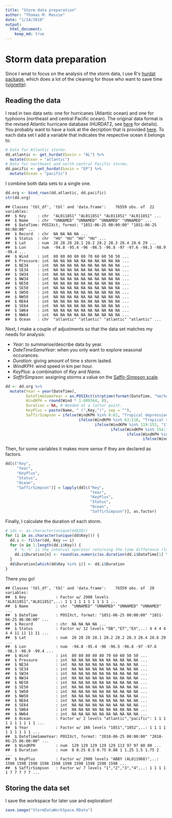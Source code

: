 ```yaml
---
title: "Storm data preparation"
author: "Thomas M. Massie"
date: "1/14/2018"
output: 
  html_document: 
    keep_md: true
---
```












# Storm data preparation

Since I wnat to focus on the analysis of the storm data, I use R's [hurdat package](https://cran.r-project.org/web/packages/HURDAT/index.html), which does a lot of the cleaning for those who want to save time ([vignette](https://cran.r-project.org/web/packages/HURDAT/HURDAT.pdf)). 


## Reading the data

I read in two data sets: one for hurricanes (Atlantic ocean) and one for typhoons (northeast and central Pacific ocean). The original data format is the revised Atlantic hurricane database (HURDAT2, see [here](http://www.aoml.noaa.gov/hrd/hurdat/Data_Storm.html) for details). You probably want to have a look at the decription that is provided [here](http://www.aoml.noaa.gov/hrd/hurdat/newhurdat-format.pdf). 
To each data set I add a variable that indicates the respective ocean it belongs to.

```r
# Data for Atlantic storms.
dd.atlantic <- get_hurdat(basin = "AL") %>%
  mutate(Ocean = "atlantic")
# Data for northeast and north-central Pacific storms.
dd.pacific <- get_hurdat(basin = "EP") %>%
  mutate(Ocean = "pacific")
```

I combine both data sets to a single one.

```r
dd.org <- bind_rows(dd.atlantic, dd.pacific)
str(dd.org)
```

```
## Classes 'tbl_df', 'tbl' and 'data.frame':	76559 obs. of  22 variables:
##  $ Key     : chr  "AL011851" "AL011851" "AL011851" "AL011851" ...
##  $ Name    : chr  "UNNAMED" "UNNAMED" "UNNAMED" "UNNAMED" ...
##  $ DateTime: POSIXct, format: "1851-06-25 00:00:00" "1851-06-25 06:00:00" ...
##  $ Record  : chr  NA NA NA NA ...
##  $ Status  : chr  "HU" "HU" "HU" "HU" ...
##  $ Lat     : num  28 28 28 28.1 28.2 28.2 28.3 28.4 28.6 29 ...
##  $ Lon     : num  -94.8 -95.4 -96 -96.5 -96.8 -97 -97.6 -98.3 -98.9 -99.4 ...
##  $ Wind    : int  80 80 80 80 80 70 60 60 50 50 ...
##  $ Pressure: int  NA NA NA NA NA NA NA NA NA NA ...
##  $ NE34    : int  NA NA NA NA NA NA NA NA NA NA ...
##  $ SE34    : int  NA NA NA NA NA NA NA NA NA NA ...
##  $ SW34    : int  NA NA NA NA NA NA NA NA NA NA ...
##  $ NW34    : int  NA NA NA NA NA NA NA NA NA NA ...
##  $ NE50    : int  NA NA NA NA NA NA NA NA NA NA ...
##  $ SE50    : int  NA NA NA NA NA NA NA NA NA NA ...
##  $ SW50    : int  NA NA NA NA NA NA NA NA NA NA ...
##  $ NW50    : int  NA NA NA NA NA NA NA NA NA NA ...
##  $ NE64    : int  NA NA NA NA NA NA NA NA NA NA ...
##  $ SE64    : int  NA NA NA NA NA NA NA NA NA NA ...
##  $ SW64    : int  NA NA NA NA NA NA NA NA NA NA ...
##  $ NW64    : int  NA NA NA NA NA NA NA NA NA NA ...
##  $ Ocean   : chr  "atlantic" "atlantic" "atlantic" "atlantic" ...
```

Next, I make a couple of adjustments so that the data set matches my needs for analysis:

  - *Year*: to summarise/describe data by year.
  - *DateTimeSameYear*: when you only want to explore seasonal occurances.
  - *Duration*: giving amount of time s storm lasted.
  - *WindKPH*: wind speed in km per hour.
  - *KeyPlus*: a combination of *Key* and *Name*.
  - *SaffirSimpson*: assigning storms a value on the [Saffir-Simpson scale](https://en.wikipedia.org/wiki/Saffir%E2%80%93Simpson_scale).

```r
dd <- dd.org %>%
  mutate(Year = year(DateTime),
         DateTimeSameYear = as.POSIXct(strptime(format(DateTime, "%m/%d %H:%M:%S"), "%m/%d %H:%M:%S")),
         WindKPH = round(Wind * 1.609344, 0),
         Duration = NA, # Needed at a latter point.
         KeyPlus = paste(Name, " (",Key,")", sep = ""),
         SaffirSimpson = ifelse(WindKPH %in% 0:62, "Tropical depression",
                                ifelse(WindKPH %in% 63:118, "Tropical storm",
                                       ifelse(WindKPH %in% 119:153, "1",
                                              ifelse(WindKPH %in% 154:177, "2",
                                                     ifelse(WindKPH %in% 178:208, "3",
                                                            ifelse(WindKPH %in% 209:251, "4", "5")))))))
```

Then, for some variables it makes more sense if they are declared as factors.

```r
dd[c("Key", 
     "Year",
     "KeyPlus",
     "Status",
     "Ocean",
     "SaffirSimpson")] = lapply(dd[c("Key", 
                                     "Year",
                                     "KeyPlus",
                                     "Status",
                                     "Ocean",
                                     "SaffirSimpson")], as.factor)
```

Finally, I calculate the duration of each storm.

```r
# ids <- as.character(unique(dd$ID))
for (i in as.character(unique(dd$Key))) {
  dd.i <- filter(dd, Key == i)
  for (n in 1:length(dd.i$Key)) {
    # '%--%' is the interval operator returning the time difference (lubridate).
    dd.i$Duration[n] <- round(as.numeric(as.duration(dd.i$DateTime[1] %--% dd.i$DateTime[n]))/60/60/24, 2)
  }
  dd$Duration[which(dd$Key %in% i)] <- dd.i$Duration
}
```

There you go! 

```
## Classes 'tbl_df', 'tbl' and 'data.frame':	76559 obs. of  28 variables:
##  $ Key             : Factor w/ 2900 levels "AL011851","AL011852",..: 1 1 1 1 1 1 1 1 1 1 ...
##  $ Name            : chr  "UNNAMED" "UNNAMED" "UNNAMED" "UNNAMED" ...
##  $ DateTime        : POSIXct, format: "1851-06-25 00:00:00" "1851-06-25 06:00:00" ...
##  $ Record          : chr  NA NA NA NA ...
##  $ Status          : Factor w/ 12 levels "DB","ET","EX",..: 4 4 4 4 4 4 11 11 11 11 ...
##  $ Lat             : num  28 28 28 28.1 28.2 28.2 28.3 28.4 28.6 29 ...
##  $ Lon             : num  -94.8 -95.4 -96 -96.5 -96.8 -97 -97.6 -98.3 -98.9 -99.4 ...
##  $ Wind            : int  80 80 80 80 80 70 60 60 50 50 ...
##  $ Pressure        : int  NA NA NA NA NA NA NA NA NA NA ...
##  $ NE34            : int  NA NA NA NA NA NA NA NA NA NA ...
##  $ SE34            : int  NA NA NA NA NA NA NA NA NA NA ...
##  $ SW34            : int  NA NA NA NA NA NA NA NA NA NA ...
##  $ NW34            : int  NA NA NA NA NA NA NA NA NA NA ...
##  $ NE50            : int  NA NA NA NA NA NA NA NA NA NA ...
##  $ SE50            : int  NA NA NA NA NA NA NA NA NA NA ...
##  $ SW50            : int  NA NA NA NA NA NA NA NA NA NA ...
##  $ NW50            : int  NA NA NA NA NA NA NA NA NA NA ...
##  $ NE64            : int  NA NA NA NA NA NA NA NA NA NA ...
##  $ SE64            : int  NA NA NA NA NA NA NA NA NA NA ...
##  $ SW64            : int  NA NA NA NA NA NA NA NA NA NA ...
##  $ NW64            : int  NA NA NA NA NA NA NA NA NA NA ...
##  $ Ocean           : Factor w/ 2 levels "atlantic","pacific": 1 1 1 1 1 1 1 1 1 1 ...
##  $ Year            : Factor w/ 166 levels "1851","1852",..: 1 1 1 1 1 1 1 1 1 1 ...
##  $ DateTimeSameYear: POSIXct, format: "2018-06-25 00:00:00" "2018-06-25 06:00:00" ...
##  $ WindKPH         : num  129 129 129 129 129 113 97 97 80 80 ...
##  $ Duration        : num  0 0.25 0.5 0.75 0.88 1 1.25 1.5 1.75 2 ...
##  $ KeyPlus         : Factor w/ 2900 levels "ABBY (AL011968)",..: 1598 1598 1598 1598 1598 1598 1598 1598 1598 1598 ...
##  $ SaffirSimpson   : Factor w/ 7 levels "1","2","3","4",..: 1 1 1 1 1 7 7 7 7 7 ...
```


## Storing the data set

I save the workspace for later use and exploration!

```r
save.image("StormDataWorkSpace.RData")
```




